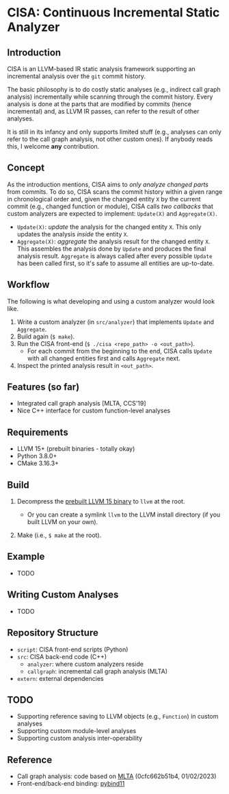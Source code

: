 # CISA: Continuous Incremental Static Analyzer

## Introduction

CISA is an LLVM-based IR static analysis framework supporting an incremental analysis over
the `git` commit history.

The basic philosophy is to do costly static analyses (e.g., indirect call graph
analysis) incrementally while scanning through the commit history. Every analysis is
done at the parts that are modified by commits (hence incremental) and, as LLVM IR passes,
can refer to the result of other analyses.

It is still in its infancy and only supports limited stuff (e.g., analyses can only refer
to the call graph analysis, not other custom ones). If anybody reads this, 
I welcome **any** contribution.

## Concept

As the introduction mentions, CISA aims to _only analyze changed parts_ from commits.
To do so, CISA scans the commit history within a given range in chronological order and, given the changed entity `X` by the current commit (e.g., changed function or module), CISA calls _two callbacks_ that custom analyzers are expected to implement: `Update(X)` and `Aggregate(X)`.

 * `Update(X)`: _update_ the analysis for the changed entity `X`. This only updates the analysis _inside_ the entity `X`.
 * `Aggregate(X)`: _aggregate_ the analysis result for the changed entity `X`. This assembles the analysis done by `Update` and produces the final analysis result. `Aggregate` is always called after every possible `Update` has been called first, so it's safe to assume all entities are up-to-date.

## Workflow

The following is what developing and using a custom analyzer would look like.

 1. Write a custom analyzer (in `src/analyzer`) that implements `Update` and `Aggregate`.
 2. Build again (`$ make`).
 3. Run the CISA front-end (`$ ./cisa <repo_path> -o <out_path>`).
    * For each commit from the beginning to the end, CISA calls `Update` with all changed entities first and calls `Aggregate` next.
 4. Inspect the printed analysis result in `<out_path>`.

## Features (so far)

 * Integrated call graph analysis [MLTA, CCS'19]
 * Nice C++ interface for custom function-level analyses

## Requirements

 * LLVM 15+ (prebuilt binaries - totally okay)
 * Python 3.8.0+
 * CMake 3.16.3+

## Build

 1. Decompress the [prebuilt LLVM 15 binary](https://releases.llvm.org/download.html) to `llvm` at the root.
    - Or you can create a symlink `llvm` to the LLVM install directory (if you built LLVM on your own).

 2. Make (i.e., `$ make` at the root).

## Example 

 * TODO

## Writing Custom Analyses

 * TODO

## Repository Structure

 * `script`: CISA front-end scripts (Python)
 * `src`: CISA back-end code (C++)
   - `analyzer`: where custom analyzers reside 
   - `callgraph`: incremental call graph analysis (MLTA)
 * `extern`: external dependencies

## TODO

 * Supporting reference saving to LLVM objects (e.g., `Function`) in custom analyses
 * Supporting custom module-level analyses
 * Supporting custom analysis inter-operability

## Reference

 * Call graph analysis: code based on [MLTA](https://github.com/umnsec/mlta)
   (0cfc662b51b4, 01/02/2023)
 * Front-end/back-end binding: [pybind11](https://github.com/pybind/pybind11)
